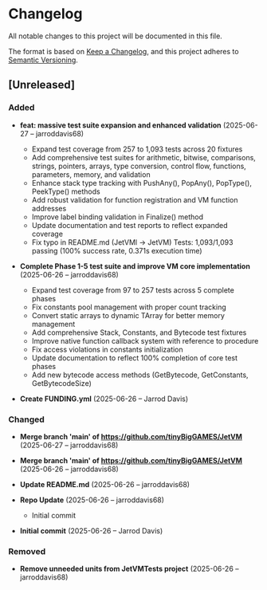 # Changelog

All notable changes to this project will be documented in this file.

The format is based on [Keep a Changelog](https://keepachangelog.com/en/1.0.0/),
and this project adheres to [Semantic Versioning](https://semver.org/spec/v2.0.0.html).

## [Unreleased]

### Added
- **feat: massive test suite expansion and enhanced validation** (2025-06-27 – jarroddavis68)
  - Expand test coverage from 257 to 1,093 tests across 20 fixtures
  - Add comprehensive test suites for arithmetic, bitwise, comparisons, strings, pointers, arrays, type conversion, control flow, functions, parameters, memory, and validation
  - Enhance stack type tracking with PushAny(), PopAny(), PopType(), PeekType() methods
  - Add robust validation for function registration and VM function addresses
  - Improve label binding validation in Finalize() method
  - Update documentation and test reports to reflect expanded coverage
  - Fix typo in README.md (JetVMl → JetVM)
  Tests: 1,093/1,093 passing (100% success rate, 0.371s execution time)

- **Complete Phase 1-5 test suite and improve VM core implementation** (2025-06-26 – jarroddavis68)
  - Expand test coverage from 97 to 257 tests across 5 complete phases
  - Fix constants pool management with proper count tracking
  - Convert static arrays to dynamic TArray<T> for better memory management
  - Add comprehensive Stack, Constants, and Bytecode test fixtures
  - Improve native function callback system with reference to procedure
  - Fix access violations in constants initialization
  - Update documentation to reflect 100% completion of core test phases
  - Add new bytecode access methods (GetBytecode, GetConstants, GetBytecodeSize)

- **Create FUNDING.yml** (2025-06-26 – Jarrod Davis)


### Changed
- **Merge branch 'main' of https://github.com/tinyBigGAMES/JetVM** (2025-06-27 – jarroddavis68)

- **Merge branch 'main' of https://github.com/tinyBigGAMES/JetVM** (2025-06-26 – jarroddavis68)

- **Update README.md** (2025-06-26 – jarroddavis68)

- **Repo Update** (2025-06-26 – jarroddavis68)
  - Initial commit

- **Initial commit** (2025-06-26 – Jarrod Davis)


### Removed
- **Remove unneeded units from  JetVMTests project** (2025-06-26 – jarroddavis68)

